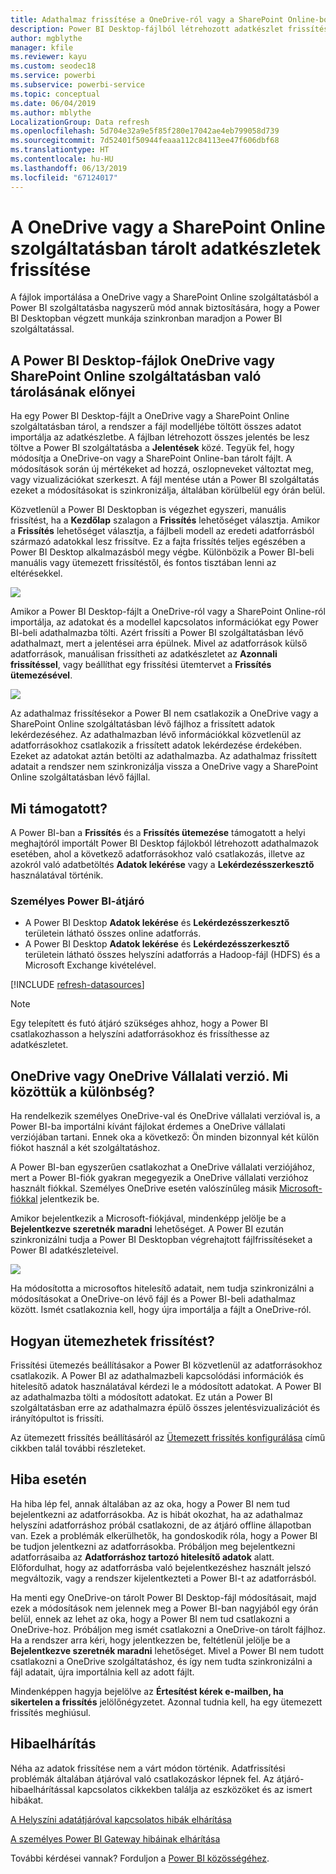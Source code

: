 ```yaml
---
title: Adathalmaz frissítése a OneDrive-ról vagy a SharePoint Online-ból
description: Power BI Desktop-fájlból létrehozott adatkészlet frissítése a OneDrive vagy a SharePoint Online szolgáltatásban
author: mgblythe
manager: kfile
ms.reviewer: kayu
ms.custom: seodec18
ms.service: powerbi
ms.subservice: powerbi-service
ms.topic: conceptual
ms.date: 06/04/2019
ms.author: mblythe
LocalizationGroup: Data refresh
ms.openlocfilehash: 5d704e32a9e5f85f280e17042ae4eb799058d739
ms.sourcegitcommit: 7d52401f50944feaaa112c84113ee47f606dbf68
ms.translationtype: HT
ms.contentlocale: hu-HU
ms.lasthandoff: 06/13/2019
ms.locfileid: "67124017"
---
```

# <a name="refresh-a-dataset-stored-on-onedrive-or-sharepoint-online"></a>A OneDrive vagy a SharePoint Online szolgáltatásban tárolt adatkészletek frissítése
A fájlok importálása a OneDrive vagy a SharePoint Online szolgáltatásból a Power BI szolgáltatásba nagyszerű mód annak biztosítására, hogy a Power BI Desktopban végzett munkája szinkronban maradjon a Power BI szolgáltatással.

## <a name="advantages-of-storing-a-power-bi-desktop-file-on-onedrive-or-sharepoint-online"></a>A Power BI Desktop-fájlok OneDrive vagy SharePoint Online szolgáltatásban való tárolásának előnyei
Ha egy Power BI Desktop-fájlt a OneDrive vagy a SharePoint Online szolgáltatásban tárol, a rendszer a fájl modelljébe töltött összes adatot importálja az adatkészletbe. A fájlban létrehozott összes jelentés be lesz töltve a Power BI szolgáltatásba a **Jelentések** közé. Tegyük fel, hogy módosítja a OneDrive-on vagy a SharePoint Online-ban tárolt fájlt. A módosítások során új mértékeket ad hozzá, oszlopneveket változtat meg, vagy vizualizációkat szerkeszt. A fájl mentése után a Power BI szolgáltatás ezeket a módosításokat is szinkronizálja, általában körülbelül egy órán belül.

Közvetlenül a Power BI Desktopban is végezhet egyszeri, manuális frissítést, ha a **Kezdőlap** szalagon a **Frissítés** lehetőséget választja. Amikor a **Frissítés** lehetőséget választja, a fájlbeli modell az eredeti adatforrásból származó adatokkal lesz frissítve. Ez a fajta frissítés teljes egészében a Power BI Desktop alkalmazásból megy végbe. Különbözik a Power BI-beli manuális vagy ütemezett frissítéstől, és fontos tisztában lenni az eltérésekkel.

![](media/refresh-desktop-file-onedrive/pbix-refresh.png)

Amikor a Power BI Desktop-fájlt a OneDrive-ról vagy a SharePoint Online-ról importálja, az adatokat és a modellel kapcsolatos információkat egy Power BI-beli adathalmazba tölti. Azért frissíti a Power BI szolgáltatásban lévő adathalmazt, mert a jelentései arra épülnek. Mivel az adatforrások külső adatforrások, manuálisan frissítheti az adatkészletet az **Azonnali frissítéssel**, vagy beállíthat egy frissítési ütemtervet a **Frissítés ütemezésével**. 

![](media/refresh-desktop-file-onedrive/powerbi-service-refresh.png)

Az adathalmaz frissítésekor a Power BI nem csatlakozik a OneDrive vagy a SharePoint Online szolgáltatásban lévő fájlhoz a frissített adatok lekérdezéséhez. Az adathalmazban lévő információkkal közvetlenül az adatforrásokhoz csatlakozik a frissített adatok lekérdezése érdekében. Ezeket az adatokat aztán betölti az adathalmazba. Az adathalmaz frissített adatait a rendszer nem szinkronizálja vissza a OneDrive vagy a SharePoint Online szolgáltatásban lévő fájllal.

## <a name="whats-supported"></a>Mi támogatott?
A Power BI-ban a **Frissítés** és a **Frissítés ütemezése** támogatott a helyi meghajtóról importált Power BI Desktop fájlokból létrehozott adathalmazok esetében, ahol a következő adatforrásokhoz való csatlakozás, illetve az azokról való adatbetöltés **Adatok lekérése** vagy a **Lekérdezésszerkesztő** használatával történik.

### <a name="power-bi-gateway---personal"></a>Személyes Power BI-átjáró
* A Power BI Desktop **Adatok lekérése** és **Lekérdezésszerkesztő** területein látható összes online adatforrás.
* A Power BI Desktop **Adatok lekérése** és **Lekérdezésszerkesztő** területein látható összes helyszíni adatforrás a Hadoop-fájl (HDFS) és a Microsoft Exchange kivételével.

<!-- Refresh Data sources-->
[!INCLUDE [refresh-datasources](./includes/refresh-datasources.md)]

> [!NOTE]
> Egy telepített és futó átjáró szükséges ahhoz, hogy a Power BI csatlakozhasson a helyszíni adatforrásokhoz és frissíthesse az adatkészletet.
> 
> 

## <a name="onedrive-or-onedrive-for-business-whats-the-difference"></a>OneDrive vagy OneDrive Vállalati verzió. Mi közöttük a különbség?
Ha rendelkezik személyes OneDrive-val és OneDrive vállalati verzióval is, a Power BI-ba importálni kívánt fájlokat érdemes a OneDrive vállalati verziójában tartani. Ennek oka a következő: Ön minden bizonnyal két külön fiókot használ a két szolgáltatáshoz.

A Power BI-ban egyszerűen csatlakozhat a OneDrive vállalati verziójához, mert a Power BI-fiók gyakran megegyezik a OneDrive vállalati verzióhoz használt fiókkal. Személyes OneDrive esetén valószínűleg másik [Microsoft-fiókkal](https://account.microsoft.com) jelentkezik be.

Amikor bejelentkezik a Microsoft-fiókjával, mindenképp jelölje be a **Bejelentkezve szeretnék maradni** lehetőséget. A Power BI ezután szinkronizálni tudja a Power BI Desktopban végrehajtott fájlfrissítéseket a Power BI adatkészleteivel.

![](media/refresh-desktop-file-onedrive/refresh_signin_keepmesignedin.png)

Ha módosította a microsoftos hitelesítő adatait, nem tudja szinkronizálni a módosításokat a OneDrive-on lévő fájl és a Power BI-beli adathalmaz között. Ismét csatlakoznia kell, hogy újra importálja a fájlt a OneDrive-ról.

## <a name="how-do-i-schedule-refresh"></a>Hogyan ütemezhetek frissítést?
Frissítési ütemezés beállításakor a Power BI közvetlenül az adatforrásokhoz csatlakozik. A Power BI az adathalmazbeli kapcsolódási információk és hitelesítő adatok használatával kérdezi le a módosított adatokat. A Power BI az adathalmazba tölti a módosított adatokat. Ez után a Power BI szolgáltatásban erre az adathalmazra épülő összes jelentésvizualizációt és irányítópultot is frissíti.

Az ütemezett frissítés beállításáról az [Ütemezett frissítés konfigurálása](refresh-scheduled-refresh.md) című cikkben talál további részleteket.

## <a name="when-things-go-wrong"></a>Hiba esetén
Ha hiba lép fel, annak általában az az oka, hogy a Power BI nem tud bejelentkezni az adatforrásokba. Az is hibát okozhat, ha az adathalmaz helyszíni adatforráshoz próbál csatlakozni, de az átjáró offline állapotban van. Ezek a problémák elkerülhetők, ha gondoskodik róla, hogy a Power BI be tudjon jelentkezni az adatforrásokba. Próbáljon meg bejelentkezni adatforrásaiba az **Adatforráshoz tartozó hitelesítő adatok** alatt. Előfordulhat, hogy az adatforrásba való bejelentkezéshez használt jelszó megváltozik, vagy a rendszer kijelentkezteti a Power BI-t az adatforrásból.

Ha menti egy OneDrive-on tárolt Power BI Desktop-fájl módosításait, majd ezek a módosítások nem jelennek meg a Power BI-ban nagyjából egy órán belül, ennek az lehet az oka, hogy a Power BI nem tud csatlakozni a OneDrive-hoz. Próbáljon meg ismét csatlakozni a OneDrive-on tárolt fájlhoz. Ha a rendszer arra kéri, hogy jelentkezzen be, feltétlenül jelölje be a **Bejelentkezve szeretnék maradni** lehetőséget. Mivel a Power BI nem tudott csatlakozni a OneDrive szolgáltatáshoz, és így nem tudta szinkronizálni a fájl adatait, újra importálnia kell az adott fájlt.

Mindenképpen hagyja bejelölve az **Értesítést kérek e-mailben, ha sikertelen a frissítés** jelölőnégyzetet. Azonnal tudnia kell, ha egy ütemezett frissítés meghiúsul.

## <a name="troubleshooting"></a>Hibaelhárítás
Néha az adatok frissítése nem a várt módon történik. Adatfrissítési problémák általában átjáróval való csatlakozáskor lépnek fel. Az átjáró-hibaelhárítással kapcsolatos cikkekben találja az eszközöket és az ismert hibákat.

[A Helyszíni adatátjáróval kapcsolatos hibák elhárítása](service-gateway-onprem-tshoot.md)

[A személyes Power BI Gateway hibáinak elhárítása](service-admin-troubleshooting-power-bi-personal-gateway.md)

További kérdései vannak? Forduljon a [Power BI közösségéhez](http://community.powerbi.com/).

